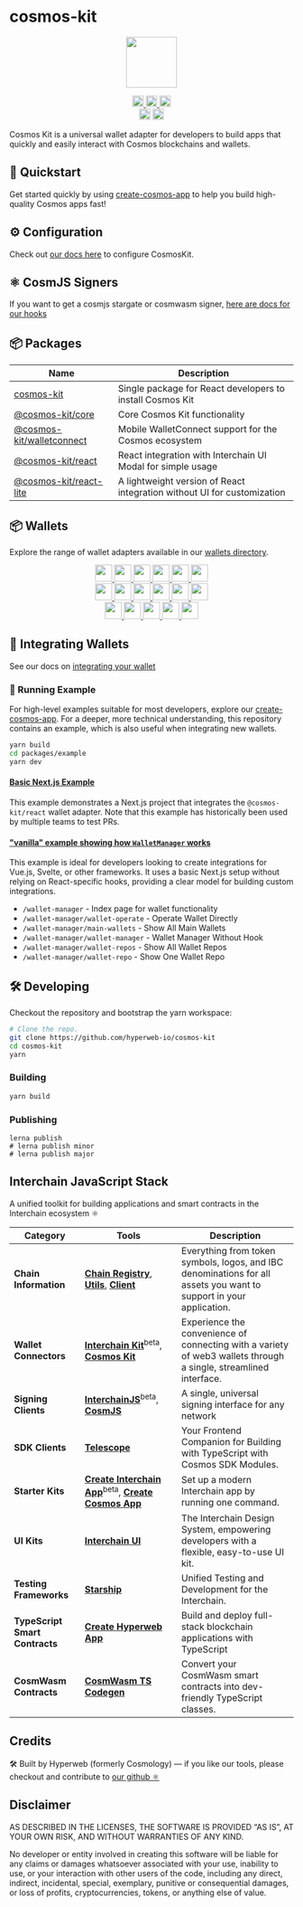 # cosmos-kit

<p align="center" width="100%">
    <img height="90" src="https://user-images.githubusercontent.com/545047/190171432-5526db8f-9952-45ce-a745-bea4302f912b.svg" />
</p>

<p align="center" width="100%">
  <a href="https://github.com/hyperweb-io/cosmos-kit/actions/workflows/run-tests.yml">
    <img height="20" src="https://github.com/hyperweb-io/cosmos-kit/actions/workflows/run-tests.yml/badge.svg" />
  </a>
  <a href="https://github.com/hyperweb-io/lib-count">
    <img height="20" src="https://img.shields.io/endpoint?url=https%3A%2F%2Fraw.githubusercontent.com%2Fhyperweb-io%2Flib-count%2Fmain%2Foutput%2Fbadges%2Fproducts%2Fcosmos-kit%2Ftotal.json"/>  
  </a>
  <a href="https://github.com/hyperweb-io/lib-count">
    <img height="20" src="https://img.shields.io/endpoint?url=https%3A%2F%2Fraw.githubusercontent.com%2Fhyperweb-io%2Flib-count%2Fmain%2Foutput%2Fbadges%2Fproducts%2Fcosmos-kit%2Fmonthly.json"/>  
  </a>
  <br />
   <a href="https://github.com/hyperweb-io/cosmos-kit/blob/main/LICENSE"><img height="20" src="https://img.shields.io/badge/license-BSD%203--Clause%20Clear-blue.svg"></a>
   <a href="https://www.npmjs.com/package/cosmos-kit"><img height="20" src="https://img.shields.io/github/package-json/v/hyperweb-io/cosmos-kit?filename=packages%2Fcosmos-kit%2Fpackage.json"></a>
</p>

Cosmos Kit is a universal wallet adapter for developers to build apps that quickly and easily interact with Cosmos blockchains and wallets.

## 🏁 Quickstart

Get started quickly by using [create-cosmos-app](https://github.com/hyperweb-io/create-cosmos-app) to help you build high-quality Cosmos apps fast!

## ⚙️ Configuration

Check out [our docs here](https://docs.hyperweb.io/cosmos-kit/get-started) to configure CosmosKit.

## ⚛️ CosmJS Signers

If you want to get a cosmjs stargate or cosmwasm signer, [here are docs for our hooks](https://docs.hyperweb.io/cosmos-kit/hooks)

## 📦 Packages

| Name                                                                                                       | Description                                                             |
| ---------------------------------------------------------------------------------------------------------- | ----------------------------------------------------------------------- |
| [cosmos-kit](https://github.com/hyperweb-io/cosmos-kit/tree/main/packages/cosmos-kit)                   | Single package for React developers to install Cosmos Kit               |
| [@cosmos-kit/core](https://github.com/hyperweb-io/cosmos-kit/tree/main/packages/core)                   | Core Cosmos Kit functionality                                           |
| [@cosmos-kit/walletconnect](https://github.com/hyperweb-io/cosmos-kit/tree/main/packages/walletconnect) | Mobile WalletConnect support for the Cosmos ecosystem                   |
| [@cosmos-kit/react](https://github.com/hyperweb-io/cosmos-kit/tree/main/packages/react)                 | React integration with Interchain UI Modal for simple usage             |
| [@cosmos-kit/react-lite](https://github.com/hyperweb-io/cosmos-kit/tree/main/packages/react-lite)       | A lightweight version of React integration without UI for customization |

## 📦 Wallets

Explore the range of wallet adapters available in our [wallets directory](https://github.com/hyperweb-io/cosmos-kit/tree/main/wallets).

<p align="center" width="100%">
<a href="https://www.keplr.app/">
  <img width="30px" src="https://raw.githubusercontent.com/hyperweb-io/cosmos-kit/main/public/images/logos/wallets/keplr.svg" />
</a>
<a href="https://www.ledger.com/">
  <img width="30px" src="https://raw.githubusercontent.com/hyperweb-io/cosmos-kit/main/public/images/logos/wallets/ledger.png" />
</a>
<a href="https://www.leapwallet.io/">
  <img width="30px" src="https://raw.githubusercontent.com/hyperweb-io/cosmos-kit/main/public/images/logos/wallets/leap.png" />
</a>
<a href="https://wallet.cosmostation.io/">
  <img width="30px" src="https://raw.githubusercontent.com/hyperweb-io/cosmos-kit/main/public/images/logos/wallets/cosmostation.png" />
</a>
<a href="https://www.ctrl.xyz/">
  <img width="30px" src="https://raw.githubusercontent.com/hyperweb-io/cosmos-kit/main/public/images/logos/wallets/ctrl.svg" />
</a>
<a href="https://www.exodus.com/">
  <img width="30px" src="https://raw.githubusercontent.com/hyperweb-io/cosmos-kit/main/public/images/logos/wallets/exodus.png" />
</a>
<br />
<a href="https://crypto.com/defi-wallet">
  <img width="30px" src="https://raw.githubusercontent.com/hyperweb-io/cosmos-kit/main/public/images/logos/wallets/cdcwallet.png" />
</a>
<a href="https://www.okx.com/web3">
  <img width="30px" src="https://raw.githubusercontent.com/hyperweb-io/cosmos-kit/main/public/images/logos/wallets/okxwallet.svg" />
</a>
<a href="https://walletconnect.com/">
  <img width="30px" src="https://raw.githubusercontent.com/hyperweb-io/cosmos-kit/main/public/images/wallet-connect.svg" />
</a>
<a href="https://chromewebstore.google.com/detail/station-wallet/aiifbnbfobpmeekipheeijimdpnlpgpp?hl=en">
  <img width="30px" src="https://raw.githubusercontent.com/hyperweb-io/cosmos-kit/main/public/images/logos/wallets/station.svg" />
</a>
<a href="https://trustwallet.com/">
  <img width="30px" src="https://raw.githubusercontent.com/hyperweb-io/cosmos-kit/main/public/images/logos/wallets/trust.svg" />
</a>
<a href="https://omni.app/">
  <img width="30px" src="https://raw.githubusercontent.com/hyperweb-io/cosmos-kit/main/public/images/logos/wallets/omni.png" />
</a>
<br />
<a href="https://compasswallet.io/">
  <img width="30px" src="https://raw.githubusercontent.com/hyperweb-io/cosmos-kit/main/public/images/logos/wallets/compass.png" />
</a>
<a href="https://coin98.com/wallet">
  <img width="30px" src="https://raw.githubusercontent.com/hyperweb-io/cosmos-kit/main/public/images/logos/wallets/coin98.png" />
</a>
<a href="https://chromewebstore.google.com/detail/galaxy-station-wallet/akckefnapafjbpphkefbpkpcamkoaoai?hl=en">
  <img width="30px" src="https://raw.githubusercontent.com/hyperweb-io/cosmos-kit/main/public/images/logos/wallets/galaxystation.svg" />
</a>
<a href="https://vectis.space/">
  <img width="30px" src="https://raw.githubusercontent.com/hyperweb-io/cosmos-kit/main/public/images/logos/wallets/vectis.png" />
</a>
<a href="https://www.frontier.xyz/">
  <img width="30px" src="https://raw.githubusercontent.com/hyperweb-io/cosmos-kit/main/public/images/logos/wallets/frontier.png" />
</a>
</p>

## 🔌 Integrating Wallets

See our docs on [integrating your wallet](https://docs.hyperweb.io/cosmos-kit/integrating-wallets)

### 🚀 Running Example

For high-level examples suitable for most developers, explore our [create-cosmos-app](https://github.com/hyperweb-io/create-cosmos-app). For a deeper, more technical understanding, this repository contains an example, which is also useful when integrating new wallets.

```sh
yarn build
cd packages/example
yarn dev
```

#### [Basic Next.js Example](https://github.com/hyperweb-io/cosmos-kit/tree/main/examples)

This example demonstrates a Next.js project that integrates the `@cosmos-kit/react` wallet adapter. Note that this example has historically been used by multiple teams to test PRs.

#### ["vanilla" example showing how `WalletManager` works](https://github.com/hyperweb-io/cosmos-kit/tree/main/examples/cosmos-kit-nextjs-pages-router-example/pages/wallet-manager)

This example is ideal for developers looking to create integrations for Vue.js, Svelte, or other frameworks. It uses a basic Next.js setup without relying on React-specific hooks, providing a clear model for building custom integrations.

- `/wallet-manager` - Index page for wallet functionality
- `/wallet-manager/wallet-operate` - Operate Wallet Directly
- `/wallet-manager/main-wallets` - Show All Main Wallets
- `/wallet-manager/wallet-manager` - Wallet Manager Without Hook
- `/wallet-manager/wallet-repos` - Show All Wallet Repos
- `/wallet-manager/wallet-repo` - Show One Wallet Repo

## 🛠 Developing

Checkout the repository and bootstrap the yarn workspace:

```sh
# Clone the repo.
git clone https://github.com/hyperweb-io/cosmos-kit
cd cosmos-kit
yarn
```

### Building

```sh
yarn build
```

### Publishing

```
lerna publish
# lerna publish minor
# lerna publish major
```

## Interchain JavaScript Stack 

A unified toolkit for building applications and smart contracts in the Interchain ecosystem ⚛️

| Category              | Tools                                                                                                                  | Description                                                                                           |
|----------------------|------------------------------------------------------------------------------------------------------------------------|-------------------------------------------------------------------------------------------------------|
| **Chain Information**   | [**Chain Registry**](https://github.com/hyperweb-io/chain-registry), [**Utils**](https://www.npmjs.com/package/@chain-registry/utils), [**Client**](https://www.npmjs.com/package/@chain-registry/client) | Everything from token symbols, logos, and IBC denominations for all assets you want to support in your application. |
| **Wallet Connectors**| [**Interchain Kit**](https://github.com/hyperweb-io/interchain-kit)<sup>beta</sup>, [**Cosmos Kit**](https://github.com/hyperweb-io/cosmos-kit) | Experience the convenience of connecting with a variety of web3 wallets through a single, streamlined interface. |
| **Signing Clients**          | [**InterchainJS**](https://github.com/hyperweb-io/interchainjs)<sup>beta</sup>, [**CosmJS**](https://github.com/cosmos/cosmjs) | A single, universal signing interface for any network |
| **SDK Clients**              | [**Telescope**](https://github.com/hyperweb-io/telescope)                                                          | Your Frontend Companion for Building with TypeScript with Cosmos SDK Modules. |
| **Starter Kits**     | [**Create Interchain App**](https://github.com/hyperweb-io/create-interchain-app)<sup>beta</sup>, [**Create Cosmos App**](https://github.com/hyperweb-io/create-cosmos-app) | Set up a modern Interchain app by running one command. |
| **UI Kits**          | [**Interchain UI**](https://github.com/hyperweb-io/interchain-ui)                                                   | The Interchain Design System, empowering developers with a flexible, easy-to-use UI kit. |
| **Testing Frameworks**          | [**Starship**](https://github.com/hyperweb-io/starship)                                                             | Unified Testing and Development for the Interchain. |
| **TypeScript Smart Contracts** | [**Create Hyperweb App**](https://github.com/hyperweb-io/create-hyperweb-app)                              | Build and deploy full-stack blockchain applications with TypeScript |
| **CosmWasm Contracts** | [**CosmWasm TS Codegen**](https://github.com/CosmWasm/ts-codegen)                                                   | Convert your CosmWasm smart contracts into dev-friendly TypeScript classes. |

## Credits

🛠 Built by Hyperweb (formerly Cosmology) — if you like our tools, please checkout and contribute to [our github ⚛️](https://github.com/hyperweb-io)

## Disclaimer

AS DESCRIBED IN THE LICENSES, THE SOFTWARE IS PROVIDED “AS IS”, AT YOUR OWN RISK, AND WITHOUT WARRANTIES OF ANY KIND.

No developer or entity involved in creating this software will be liable for any claims or damages whatsoever associated with your use, inability to use, or your interaction with other users of the code, including any direct, indirect, incidental, special, exemplary, punitive or consequential damages, or loss of profits, cryptocurrencies, tokens, or anything else of value.

